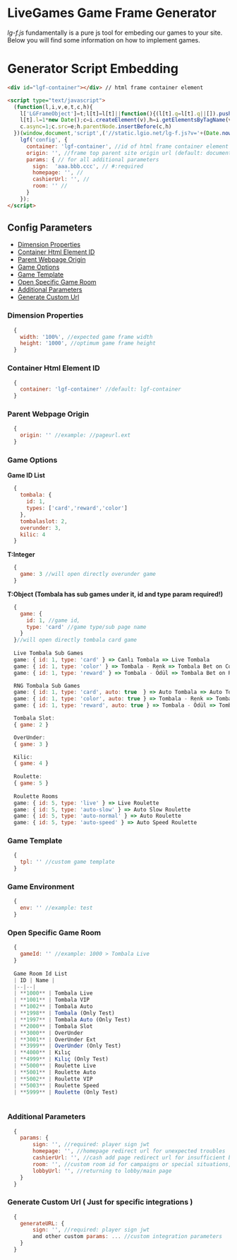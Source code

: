 # LiveGames Game Frame Generator
*lg-f.js* fundamentally is a pure js tool for embeding our games to your site. Below you will find some information on how to implement games.

# Generator Script Embedding
``` html
<div id="lgf-container"></div> // html frame container element

<script type="text/javascript">
  (function(l,i,v,e,t,c,h){
    l['LGFrameObject']=t;l[t]=l[t]||function(){(l[t].q=l[t].q||[]).push(arguments)},
    l[t].l=1*new Date();c=i.createElement(v),h=i.getElementsByTagName(v)[0];
    c.async=1;c.src=e;h.parentNode.insertBefore(c,h)
  })(window,document,'script',('//static.lgio.net/lg-f.js?v='+(Date.now())),'lgf');
    lgf('config', {
      container: 'lgf-container', //id of html frame container element #:required
      origin: '', //frame top parent site origin url (default: document.referrer) (required for fullscreen)
      params: { // for all additional parameters
        sign:  'aaa.bbb.ccc', // #:required
        homepage: '', //
        cashierUrl: '', //
        room: '' //
      }
    });
</script>
```

## Config Parameters

- [Dimension Properties](#dimension-properties)
- [Container Html Element ID](#container-html-element-id)
- [Parent Webpage Origin](#parent-webpage-origin)
- [Game Options](#game-options)
- [Game Template](#game-template)
- [Open Specific Game Room](#open-specific-game-room)
- [Additional Parameters](#additional-parameters)
- [Generate Custom Url](#generate-custom-url)

### Dimension Properties
```js
  {
    width: '100%', //expected game frame width
    height: '1000', //optimum game frame height
  }
```
### Container Html Element ID
```js
  {
    container: 'lgf-container' //default: lgf-container
  }
```
### Parent Webpage Origin
```js
  {
    origin: '' //example: //pageurl.ext
  }
```
### Game Options
**Game ID List**
```js
  {
    tombala: {
      id: 1,
      types: ['card','reward','color']
    },
    tombalaslot: 2,
    overunder: 3,
    kilic: 4
  }
```

**T:Integer**
```js
  {
    game: 3 //will open directly overunder game
  }
```

**T:Object (Tombala has sub games under it, id and type param required!)**
```js
  {
    game: {
      id: 1, //game id,
      type: 'card' //game type/sub page name
    }
  }//will open directly tombala card game
  
  Live Tombala Sub Games
  game: { id: 1, type: 'card' } => Canlı Tombala => Live Tombala
  game: { id: 1, type: 'color' } => Tombala - Renk => Tombala Bet on Color
  game: { id: 1, type: 'reward' } => Tombala - Ödül => Tombala Bet on Reward

  RNG Tombala Sub Games
  game: { id: 1, type: 'card', auto: true  } => Auto Tombala => Auto Tombala
  game: { id: 1, type: 'color', auto: true } => Tombala - Renk => Tombala Bet on Color
  game: { id: 1, type: 'reward', auto: true } => Tombala - Ödül => Tombala Bet on Reward

  Tombala Slot:
  { game: 2 }

  OverUnder:
  { game: 3 }

  Kilic:
  { game: 4 }
  
  Roulette:
  { game: 5 }
  
  Roulette Rooms
  game: { id: 5, type: 'live' } => Live Roulette
  game: { id: 5, type: 'auto-slow' } => Auto Slow Roulette
  game: { id: 5, type: 'auto-normal' } => Auto Roulette
  game: { id: 5, type: 'auto-speed' } => Auto Speed Roulette
```
### Game Template
```js
  {
    tpl: '' //custom game template
  }
```
### Game Environment
```js
  {
    env: '' //example: test
  }
```
### Open Specific Game Room
```js
  {
    gameId: '' //example: 1000 > Tombala Live
  }
  
  Game Room Id List
  | ID | Name |
  |--|--|
  | **1000** | Tombala Live
  | **1001** | Tombala VIP
  | **1002** | Tombala Auto
  | **1998** | Tombala (Only Test)
  | **1997** | Tombala Auto (Only Test)
  | **2000** | Tombala Slot
  | **3000** | OverUnder
  | **3001** | OverUnder Ext
  | **3999** | OverUnder (Only Test)
  | **4000** | Kılıç
  | **4999** | Kılıç (Only Test)
  | **5000** | Roulette Live
  | **5001** | Roulette Auto
  | **5002** | Roulette VIP
  | **5003** | Roulette Speed
  | **5999** | Roulette (Only Test)
  
```
### Additional Parameters
```js
  {
    params: {
        sign: '', //required: player sign jwt
        homepage: '', //homepage redirect url for unexpected troubles
        cashierUrl: '', //cash add page redirect url for insufficient balance,
        room: '', //custom room id for campaigns or special situations,
        lobbyUrl: '', //returning to lobby/main page
    }
  }
```
### Generate Custom Url ( Just for specific integrations )
```js
  {
    generateURL: {
        sign: '', //required: player sign jwt
        and other custom params: ... //custom integration parameters
    }
  }
```
